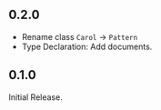 ## 0.2.0

- Rename class `Carol` -> `Pattern`
- Type Declaration: Add documents.

## 0.1.0

Initial Release.

